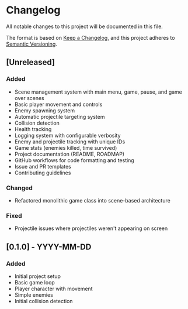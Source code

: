 # Changelog

All notable changes to this project will be documented in this file.

The format is based on [Keep a Changelog](https://keepachangelog.com/en/1.0.0/),
and this project adheres to [Semantic Versioning](https://semver.org/spec/v2.0.0.html).

## [Unreleased]

### Added
- Scene management system with main menu, game, pause, and game over scenes
- Basic player movement and controls
- Enemy spawning system
- Automatic projectile targeting system
- Collision detection
- Health tracking
- Logging system with configurable verbosity
- Enemy and projectile tracking with unique IDs
- Game stats (enemies killed, time survived)
- Project documentation (README, ROADMAP)
- GitHub workflows for code formatting and testing
- Issue and PR templates
- Contributing guidelines

### Changed
- Refactored monolithic game class into scene-based architecture

### Fixed
- Projectile issues where projectiles weren't appearing on screen

## [0.1.0] - YYYY-MM-DD

### Added
- Initial project setup
- Basic game loop
- Player character with movement
- Simple enemies
- Initial collision detection 